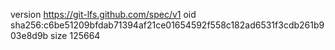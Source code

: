 version https://git-lfs.github.com/spec/v1
oid sha256:c6be51209bfdab71394af21ce01654592f558c182ad6531f3cdb261b903e8d9b
size 125664
